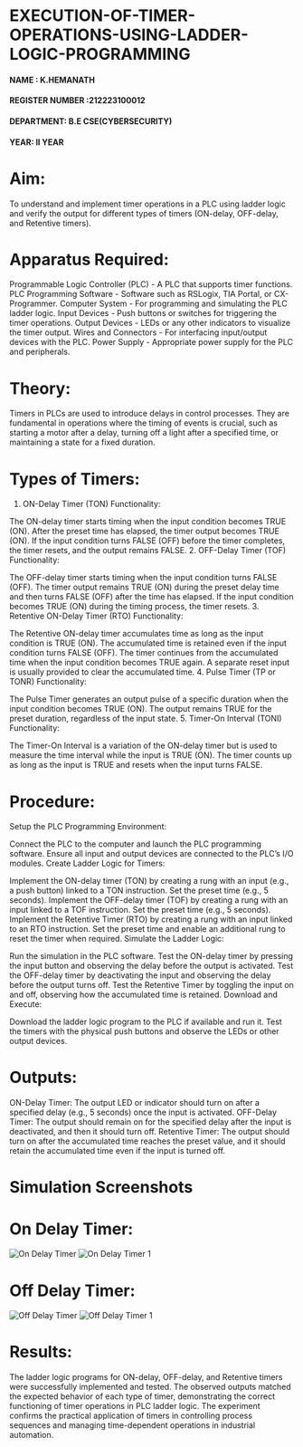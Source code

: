 # EXECUTION-OF-TIMER-OPERATIONS-USING-LADDER-LOGIC-PROGRAMMING


 #### NAME : K.HEMANATH
 #### REGISTER NUMBER :212223100012
 #### DEPARTMENT: B.E CSE(CYBERSECURITY)
 #### YEAR: II YEAR

 
# Aim:
To understand and implement timer operations in a PLC using ladder logic and verify the output for different types of timers (ON-delay, OFF-delay, and Retentive timers).

# Apparatus Required:
Programmable Logic Controller (PLC) - A PLC that supports timer functions.
PLC Programming Software - Software such as RSLogix, TIA Portal, or CX-Programmer.
Computer System - For programming and simulating the PLC ladder logic.
Input Devices - Push buttons or switches for triggering the timer operations.
Output Devices - LEDs or any other indicators to visualize the timer output.
Wires and Connectors - For interfacing input/output devices with the PLC.
Power Supply - Appropriate power supply for the PLC and peripherals.
# Theory:
Timers in PLCs are used to introduce delays in control processes. They are fundamental in operations where the timing of events is crucial, 
such as starting a motor after a delay, turning off a light after a specified time, or maintaining a state for a fixed duration.

# Types of Timers:
 1. ON-Delay Timer (TON)
Functionality:

The ON-delay timer starts timing when the input condition becomes TRUE (ON).
After the preset time has elapsed, the timer output becomes TRUE (ON).
If the input condition turns FALSE (OFF) before the timer completes, the timer resets, and the output remains FALSE.
2. OFF-Delay Timer (TOF)
Functionality:

The OFF-delay timer starts timing when the input condition turns FALSE (OFF).
The timer output remains TRUE (ON) during the preset delay time and then turns FALSE (OFF) after the time has elapsed.
If the input condition becomes TRUE (ON) during the timing process, the timer resets.
3. Retentive ON-Delay Timer (RTO)
Functionality:

The Retentive ON-delay timer accumulates time as long as the input condition is TRUE (ON).
The accumulated time is retained even if the input condition turns FALSE (OFF).
The timer continues from the accumulated time when the input condition becomes TRUE again.
A separate reset input is usually provided to clear the accumulated time.
4. Pulse Timer (TP or TONR)
Functionality:

The Pulse Timer generates an output pulse of a specific duration when the input condition becomes TRUE (ON).
The output remains TRUE for the preset duration, regardless of the input state.
5. Timer-On Interval (TONI)
Functionality:

The Timer-On Interval is a variation of the ON-delay timer but is used to measure the time interval while the input is TRUE (ON).
The timer counts up as long as the input is TRUE and resets when the input turns FALSE.

 
# Procedure:
Setup the PLC Programming Environment:

Connect the PLC to the computer and launch the PLC programming software.
Ensure all input and output devices are connected to the PLC’s I/O modules.
Create Ladder Logic for Timers:

Implement the ON-delay timer (TON) by creating a rung with an input (e.g., a push button) linked to a TON instruction. Set the preset time (e.g., 5 seconds).
Implement the OFF-delay timer (TOF) by creating a rung with an input linked to a TOF instruction. Set the preset time (e.g., 5 seconds).
Implement the Retentive Timer (RTO) by creating a rung with an input linked to an RTO instruction. Set the preset time and enable an additional rung to reset the timer when required.
Simulate the Ladder Logic:

Run the simulation in the PLC software.
Test the ON-delay timer by pressing the input button and observing the delay before the output is activated.
Test the OFF-delay timer by deactivating the input and observing the delay before the output turns off.
Test the Retentive Timer by toggling the input on and off, observing how the accumulated time is retained.
Download and Execute:

Download the ladder logic program to the PLC if available and run it.
Test the timers with the physical push buttons and observe the LEDs or other output devices.
#   Outputs:
ON-Delay Timer: The output LED or indicator should turn on after a specified delay (e.g., 5 seconds) once the input is activated.
OFF-Delay Timer: The output should remain on for the specified delay after the input is deactivated, and then it should turn off.
Retentive Timer: The output should turn on after the accumulated time reaches the preset value, and it should retain the accumulated time even if the input is turned off.


# Simulation Screenshots 
# On Delay Timer:
![On Delay Timer](https://github.com/user-attachments/assets/af3ce838-5a95-4b92-8c84-31b7e408f070)
![On Delay Timer 1](https://github.com/user-attachments/assets/e07c8d02-e2b0-41b4-a558-09f4ea5e5bd7)
# Off Delay Timer:
![Off Delay Timer](https://github.com/user-attachments/assets/1aa23fb7-d05d-4c1a-9cc5-42103a69df58)
![Off Delay Timer 1](https://github.com/user-attachments/assets/c7eddf25-6cde-47ad-af25-9c1674a33bf0)

# Results:
The ladder logic programs for ON-delay, OFF-delay, and Retentive timers were successfully implemented and tested.
The observed outputs matched the expected behavior of each type of timer, demonstrating the correct functioning of timer operations in PLC ladder logic.
The experiment confirms the practical application of timers in controlling process sequences and managing time-dependent operations in industrial automation.
